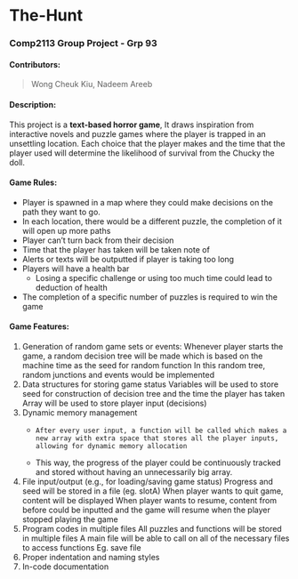 # The-Hunt
### Comp2113 Group Project - Grp 93
#### Contributors:
> Wong Cheuk Kiu, Nadeem Areeb
 
#### Description:
This project is a **text-based horror game**, It draws inspiration from interactive novels and puzzle games where the player is trapped in an unsettling location. Each choice that the player makes and the time that the player used will determine the likelihood of survival from the Chucky the doll.
 
#### Game Rules:
- Player is spawned in a map where they could make decisions on the path they want to go.
- In each location, there would be a different puzzle, the completion of it will open up more paths
- Player can’t turn back from their decision 
- Time that the player has taken will be taken note of
- Alerts or texts will be outputted if player is taking too long 
- Players will have a health bar
  - Losing a specific challenge or using too much time could lead to deduction of health
- The completion of a specific number of puzzles is required to win the game
#### Game Features: 
1. Generation of random game sets or events:
Whenever player starts the game,  a random decision tree will be made which is based on the machine time as the seed for random function 
In this random tree, random junctions and events would be implemented
2. Data structures for storing game status
Variables will be used to store seed for construction of decision tree and the time the player has taken
Array will be used to store player input (decisions) 
3. Dynamic memory management
      - 	After every user input, a function will be called which makes a new array with extra space that stores all the player inputs, allowing for dynamic memory allocation 
      -	This way, the progress of the player could be continuously tracked and stored without having an unnecessarily big array. 
4. File input/output (e.g., for loading/saving game status)
Progress and seed will be stored in a file (eg. slotA) 
When player wants to quit game, content will be displayed
When player wants to resume, content from before could be inputted and the game will resume when the player stopped playing the game 
5. Program codes in multiple files
All puzzles and functions will be stored in multiple files
A main file will be able to call on all of the necessary files to access functions
Eg. save file 
6. Proper indentation and naming styles
7. In-code documentation

